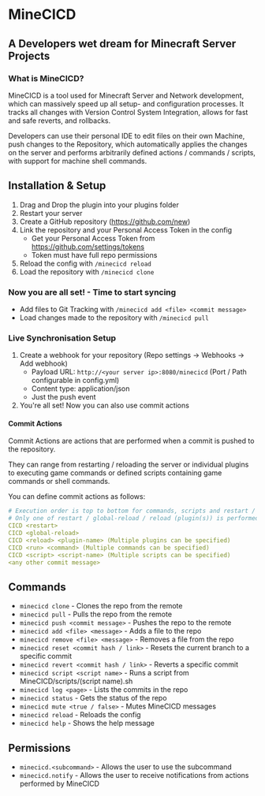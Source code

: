# MineCICD
## A Developers wet dream for Minecraft Server Projects

### What is MineCICD?
MineCICD is a tool used for Minecraft Server and Network development, which can massively speed up all
setup- and configuration processes. It tracks all changes with Version Control System Integration, allows for
fast and safe reverts, and rollbacks.

Developers can use their personal IDE to edit files on their own Machine, push changes to the Repository, which
automatically applies the changes on the server and performs arbitrarily defined actions / commands / scripts,
with support for machine shell commands.

## Installation & Setup
1. Drag and Drop the plugin into your plugins folder
2. Restart your server
3. Create a GitHub repository (https://github.com/new)
4. Link the repository and your Personal Access Token in the config
    - Get your Personal Access Token from https://github.com/settings/tokens
    - Token must have full repo permissions
5. Reload the config with `/minecicd reload`
6. Load the repository with `/minecicd clone`

### Now you are all set! - Time to start syncing
- Add files to Git Tracking with `/minecicd add <file> <commit message>`
- Load changes made to the repository with `/minecicd pull`

### Live Synchronisation Setup
1. Create a webhook for your repository (Repo settings -> Webhooks -> Add webhook)
   - Payload URL: `http://<your server ip>:8080/minecicd` (Port / Path configurable in config.yml)
   - Content type: application/json
   - Just the push event
2. You're all set! Now you can also use commit actions

#### Commit Actions
Commit Actions are actions that are performed when a commit is pushed to the repository.

They can range from restarting / reloading the server or individual plugins to executing game commands or
defined scripts containing game commands or shell commands.

You can define commit actions as follows:
```yaml
# Execution order is top to bottom for commands, scripts and restart / reload
# Only one of restart / global-reload / reload (plugin(s)) is performed.
CICD <restart>
CICD <global-reload>
CICD <reload> <plugin-name> (Multiple plugins can be specified)
CICD <run> <command> (Multiple commands can be specified)
CICD <script> <script-name> (Multiple scripts can be specified)
<any other commit message>
```

## Commands
- `minecicd clone` - Clones the repo from the remote
- `minecicd pull` - Pulls the repo from the remote
- `minecicd push <commit message>` - Pushes the repo to the remote
- `minecicd add <file> <message>` - Adds a file to the repo
- `minecicd remove <file> <message>` - Removes a file from the repo
- `minecicd reset <commit hash / link>` - Resets the current branch to a specific commit
- `minecicd revert <commit hash / link>` - Reverts a specific commit
- `minecicd script <script name>` - Runs a script from MineCICD/scripts/(script name).sh
- `minecicd log <page>` - Lists the commits in the repo
- `minecicd status` - Gets the status of the repo
- `minecicd mute <true / false>` - Mutes MineCICD messages
- `minecicd reload` - Reloads the config
- `minecicd help` - Shows the help message

## Permissions
- `minecicd.<subcommand>` - Allows the user to use the subcommand
- `minecicd.notify` - Allows the user to receive notifications from actions performed by MineCICD
